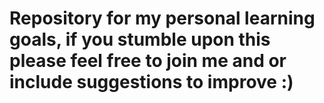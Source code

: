 # Repository for my personal learning goals, if you stumble upon this please feel free to join me and or include suggestions to improve :)
